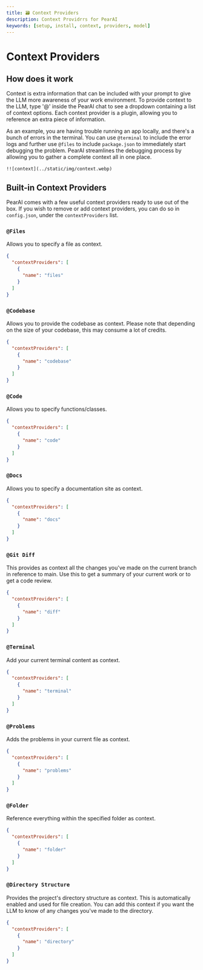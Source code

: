 ```yaml
---
title: 🗃️ Context Providers
description: Context Providrrs for PearAI
keywords: [setup, install, context, providers, model]
---
```


# Context Providers

## How does it work

Context is extra information that can be included with your prompt to give the LLM more awareness of your work environment. To provide context to the LLM, type '@' inside the PearAI chat to see a dropdown containing a list of context options. Each context provider is a plugin, allowing you to reference an extra piece of information.

As an example, you are having trouble running an app locally, and there's a bunch of errors in the terminal. You can use `@terminal` to include the error logs and further use `@files` to include `package.json` to immediately start debugging the problem. PearAI streamlines the debugging process by allowing you to gather a complete context all in one place.

    !![context](../static/img/context.webp)

## Built-in Context Providers

PearAI comes with a few useful context providers ready to use out of the box. If you wish to remove or add context providers, you can do so in `config.json`, under the `contextProviders` list.

### `@Files`

Allows you to specify a file as context. 

```json
{
  "contextProviders": [
    {
      "name": "files"
    }
  ]
}
```
### `@Codebase`

Allows you to provide the codebase as context. Please note that depending on the size of your codebase, this may consume a lot of credits. 

```json
{
  "contextProviders": [
    {
      "name": "codebase"
    }
  ]
}
```
### `@Code`

Allows you to specify functions/classes. 

```json
{
  "contextProviders": [
    {
      "name": "code"
    }
  ]
}
```
### `@Docs`

Allows you to specify a documentation site as context.

```json
{
  "contextProviders": [
    {
      "name": "docs"
    }
  ]
}
```
### `@Git Diff`

This provides as context all the changes you've made on the current branch in reference to main. Use this to get a summary of your current work or to get a code review. 

```json
{
  "contextProviders": [
    {
      "name": "diff"
    }
  ]
}
```
### `@Terminal`

Add your current terminal content as context. 

```json
{
  "contextProviders": [
    {
      "name": "terminal"
    }
  ]
}
```
### `@Problems`

Adds the problems in your current file as context. 

```json
{
  "contextProviders": [
    {
      "name": "problems"
    }
  ]
}
```
### `@Folder`

Reference everything within the specified folder as context. 

```json
{
  "contextProviders": [
    {
      "name": "folder"
    }
  ]
}
```

### `@Directory Structure`

Provides the project's directory structure as context. This is automatically enabled and used for file creation. You can add this context if you want the LLM to know of any changes you've made to the directory. 

```json
{
  "contextProviders": [
    {
      "name": "directory"
    }
  ]
}
```
